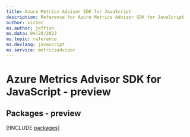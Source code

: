 ```yaml
---
title: Azure Metrics Advisor SDK for JavaScript
description: Reference for Azure Metrics Advisor SDK for JavaScript
author: xirzec
ms.author: jeffish
ms.data: 04/20/2023
ms.topic: reference
ms.devlang: javascript
ms.service: metricsadvisor
---
```

# Azure Metrics Advisor SDK for JavaScript - preview
## Packages - preview
[!INCLUDE [packages](metrics-advisor-index.md)]